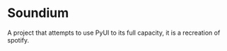 # Soundium
A project that attempts to use PyUI to its full capacity, it is a recreation of spotify.
